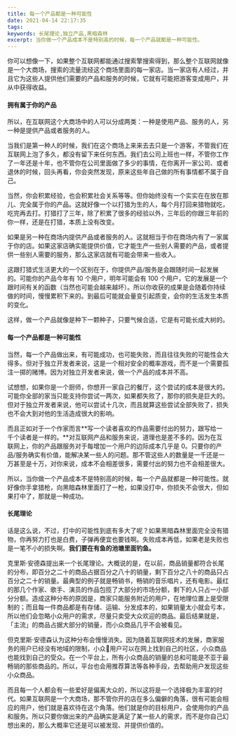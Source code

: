 ```yaml
---
title: 每一个产品都是一种可能性
date: 2021-04-14 22:17:35
tags:
keywords: 长尾理论,独立产品,黑暗森林
excerpt: 当你做一个产品成本不是特别高的时候，每一个产品就都是一种可能性。
---
```


你可以想像一下，如果整个互联网都能通过搜索擎搜索得到，那么整个互联网就像是一个大商场，搜索的流量流经这个商场里面的每一家店。当一家店有人经过，并且它为这些人提供他们需要的产品和服务的时候，它就有可能把游客变成用户，并从中获得收益。

#### 拥有属于你的产品

所以，在互联网这个大商场中的人可以分成两类：一种是使用产品、服务的人，另一种是提供产品或者服务的人。

当我们是第一种人的时候，我们在这个商场上来来去去只是一个游客，不管我们在互联网上泡了多久，都没有留下来任何东西。我们去公司上班也一样，不管你工作了一年还是十年，也不管你在公司里面做了多少的事情，在你离开一家公司、或者退休的时候，回头再看，你会突然发现，原来这些年自己做的所有事情都不属于自己。

当然，你会积累经验，也会积累社会关系等等。但你始终没有一个实实在在放在那儿、完全属于你的产品。这就好像一个以打猎为生的人，每个月打回来猎物就吃，吃完再去打。打猎打了三年，除了积累了很多的经验以外，三年后的你跟三年前的你一样，还是在打猎，本质上没有改变。

如果是另一种在商场内提供产品或者服务的人。这就相当于你在商场内有了一家属于你的店。如果这家店确实能提供价值，它才能生产一些别人需要的产品，或者提供一些别人需要的服务，那么这家店就有可能会带来一些收入。

这跟打猎式生活更大的一个区别在于，你提供产品/服务是会跟随时间一起发展的。可能你的产品今年有 10 个用户，明年可能会有 100 个用户，它的发展是一个跟时间有关的函数（当然也可能会越来越坏）。所以你收获的成果是会随着你持续做的时间，慢慢累积下来的。到最后可能就会量变引起质变，会你的生活发生本质的变化。

这样，做一个产品就像是种下一颗种子，只要气候合适，它是有可能长成大树的。

#### 每一个产品都是一种可能性

当然，每一个产品做出来，有可能成功，也可能失败，而且往往失败的可能性会大得多。但对于独立开发者来说，这是一个相对安全的概率游戏，而不是一个需要孤注一掷的赌博。因为对独立开发者来说，做一个产品的成本并不高。

试想想，如果你是一个厨师，你想开一家自己的餐厅，这个尝试的成本是很大的。可能你全部的家当只能支持你尝试一两次，如果都失败了，那你的损失是巨大的。但对于独立开发者来说，他可以尝试十几次，而且就算这些尝试全部失败了，损失也不会大到对他的生活造成很大的影响。

而且正如对于一个作家而言**写一个读者喜欢的作品需要付出的努力，跟写给一千个读者是一样的。**对互联网产品和服务来说，道理也是差不多的。因为在互联网上，你的产品跟服务对于每增加一个用户的边际成本几乎是 0。只要你的产品/服务确实有价值，能解决某一些人的问题。那不管这些人的数量是一千还是一万甚至是十万，对你来说，成本不会相差很多，需要付出的努力也不会相差很大。

所以，当你做一个产品成本不是特别高的时候，每一个产品就都是一种可能性。就好像你手拿猎枪，向黑暗森林里面打了一枪，如果没打中，你损失不会很大，但如果打中了，那就是一种成功。

#### 长尾理论

话是这么说，不过，打中的可能性到底有多大了呢？如果黑暗森林里面完全没有猎物，你再努力打也是白费，子弹再便宜也要钱啊。失败成本再低，如果老是失败也是一笔不小的损失啊。**我们要在有鱼的池塘里面钓鱼。**

克里斯·安德森提出来一个长尾理论。大概说的是，在以前，商品销量都符合长尾的分布，即百分之二十的商品占据百分之八十的销量，剩下百分之八十的商品只占百分之二十的销量。最典型的例子就是畅销书，畅销的音乐唱片，还有电影。最红的那几个作家、歌手、演员的作品包揽了大部分的市场分额，剩下的人只占一小部分分额。造成这种分布的原因是，商家只能服务附近的用户，在地理位置上是受限制的；而且每一件商品都是有存储、运输、分发成本的，如果销量太小就会亏本，所以他们会忽略小众用户的需求，尽量只卖受大众欢迎的商品。最后结果就是，「主流」的商品占据大部分的销量，而小众商品几乎不会被看见。

但克里斯·安德森认为这种分布会慢慢消失。因为随着互联网技术的发展，商家服务的用户已经没有地域的限制，小众用户可以在网上找到自己的社区，小众商品也能找到自己的受众。在一个平台上，所有小众商品的销量的总和可能是不亚于最畅销的那些商品的。所以，平台也会用推荐算法等各种手段，去帮助用户发现这些小众商品。

而且每一个人都会有一些爱好是偏离大众的，所以这将是一个选择极为丰富的时代。如果互联网是一个大商场，那不管你开的店在多么偏僻的角落，很有可能会相应的用户，他们就是喜欢待在这个角落。他们就是你的目标用户，会使用你的产品和服务。所以只要你做出来的产品确实是满足了某一些人的需求，而不是你自己幻想出来的，那么大概率它还是可以被发现、并提供价值的。